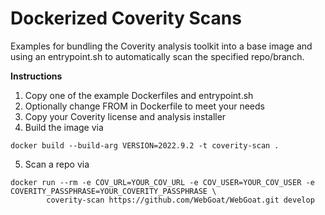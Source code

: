 # Dockerized Coverity Scans

Examples for bundling the Coverity analysis toolkit into a base image and using an entrypoint.sh to automatically scan the specified repo/branch.

**Instructions**
1. Copy one of the example Dockerfiles and entrypoint.sh
2. Optionally change FROM in Dockerfile to meet your needs
3. Copy your Coverity license and analysis installer
4. Build the image via
```
docker build --build-arg VERSION=2022.9.2 -t coverity-scan .
```
5. Scan a repo via
```
docker run --rm -e COV_URL=YOUR_COV_URL -e COV_USER=YOUR_COV_USER -e COVERITY_PASSPHRASE=YOUR_COVERITY_PASSPHRASE \
        coverity-scan https://github.com/WebGoat/WebGoat.git develop
```
